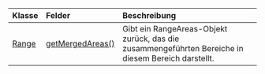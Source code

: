 | Klasse | Felder | Beschreibung |
|:---|:---|:---|
|[Range](/javascript/api/excel/excel.range)|[getMergedAreas()](/javascript/api/excel/excel.range#getmergedareas--)|Gibt ein RangeAreas-Objekt zurück, das die zusammengeführten Bereiche in diesem Bereich darstellt.|
